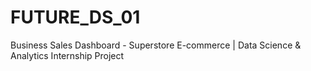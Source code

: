 # FUTURE_DS_01
Business Sales Dashboard - Superstore E-commerce | Data Science &amp; Analytics Internship Project
